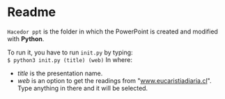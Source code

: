 # Readme

`Hacedor ppt` is the folder in which the PowerPoint is created and modified with **Python**.

To run it, you have to run `init.py` by typing:  
`$ python3 init.py (title) (web)` 
In where:
- *title* is the presentation name.
- *web* is an option to get the readings from "www.eucaristiadiaria.cl". Type anything in there and it will be selected.

